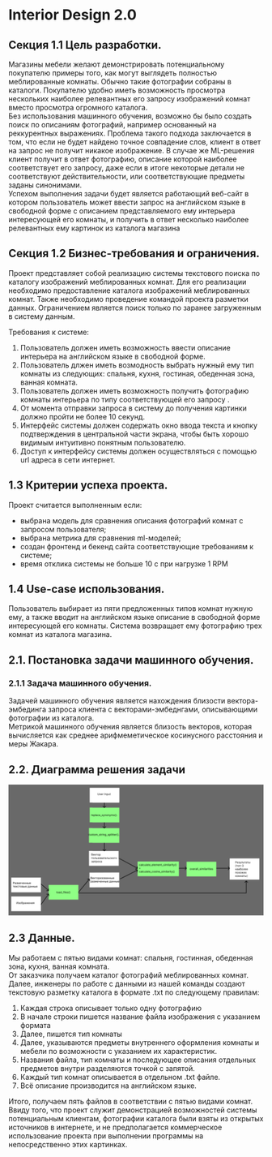 # Interior Design 2.0

## Секция 1.1 Цель разработки.  
  Магазины мебели желают демонстрировать потенциальному покупателю примеры того, как могут выглядеть полностью меблированные комнаты. Обычно такие фотографии собраны в каталоги. Покупателю удобно иметь возможность просмотра нескольких наиболее релевантных его запросу изображений комнат вместо просмотра огромного каталога.  
  Без использования машинного обучения, возможно бы было создать поиск по описаниям фотографий, например основанный на реккурентных выражениях. Проблема такого подхода заключается в том, что если не будет найдено точное совпадение слов, клиент в ответ на запрос не получит никакое изображение. В случае же ML-решения клиент получит в ответ фотографию, описание которой наиболее соответствует его запросу, даже если в итоге некоторые детали не соответствуют действительности, или соответствующие предметы заданы синонимами.   
  Успехом выполнения задачи будет является работающий веб-сайт в котором пользователь может ввести запрос  на английском языке в свободной форме с описанием представляемого ему интерьера интересующей его комнаты, и получить в ответ несколько наиболее релевантных ему картинок из каталога магазина  

 
## Секция 1.2 Бизнес-требования и ограничения.
Проект представляет собой реализацию системы текстового поиска по каталогу изображений меблированных комнат. Для его реализации необходимо предоставление каталога изображений меблированных комнат. Также необходимо проведение командой проекта разметки данных. 
Ограничением является поиск только по заранее загруженным в систему данным.

Требования к системе:  
1. Пользователь должен иметь возможность ввести описание интерьера на английском языке в свободной форме.
2. Пользователь длжен иметь возмодность выбрать нужный ему тип комнаты из следующих:  спальня, кухня, гостиная, обеденная зона, ванная комната.
3. Пользователь должен иметь возможность получить фотографию комнаты интерьера по типу соответствующей его запросу .
4. От момента отправки запроса в систему до получения картинки должно пройти не более 10 секунд.
5. Интерфейс системы должен содержать окно ввода текста и кнопку подтверждения в центральной части экрана, чтобы быть хорошо видимым интуитивно понятным пользователю. 
6. Доступ к интерфейсу системы должен осуществляться с помощью url адреса в сети интернет.

## 1.3 Критерии успеха проекта.  
Проект считается выполненным если:
- выбрана модель для сравнения описания фотографий комнат с запросом пользователя;
- выбрана метрика для сравнения ml-моделей;
- cоздан фронтенд и бекенд сайта соответствующие требованиям к системе;
- время отклика системы не больше 10 с при нагрузке 1 RPM

## 1.4 Use-case использования.  
Пользователь выбирает из пяти предложенных типов комнат нужную ему, а также вводит на английском языке описание в свободной форме интересующей его комнаты. Система возвращает ему фотографию трех комнат из каталога магазина.  

## 2.1. Постановка задачи машинного обучения.  
### 2.1.1 Задача машинного обучения.  
Задачей машинного обучения является нахождения близости вектора-эмбединга запроса клиента  с векторами-эмбеднгами, описывающими фотографии из каталога.  
Метрикой машинного обучения является близость векторов, которая вычисляется как среднее арифмеметическое косинусного расстояния и меры Жакара.    
## 2.2. Диаграмма решения задачи
![Диаграмма ML решения задачи](https://github.com/AnnaLeites/InteriorDesign/blob/main/diagramML.png)
## 2.3 Данные.
Мы работаем с пятью видами комнат: спальня, гостинная, обеденная зона, кухня, ванная комната.   
От заказчика получаем каталог фотографий меблированных комнат. Далее, инженеры по работе с данными из нашей команды создают текстовую разметку каталога в формате  .txt по следующему правилам:   
1) Каждая строка описывает только одну фотографию  
2) В начале строки пишется название файла изображения с указанием формата  
3) Далее, пишется тип комнаты  
4) Далее, указываются предметы внутреннего оформления комнаты и мебели по возможности с указанием их характеристик.  
5) Названия файла, тип комнаты и последующее описания отдельных предметов внутри разделяются точкой с запятой.  
6) Каждый тип комнат описывается в отдельном .txt файле.  
7) Всё описание производится на английском языке.

Итого, получаем пять файлов в соответствии с пятью видами комнат.  
Ввиду того, что проект служит демонстрацией возможностей системы потенциальным клиентам, фотографии каталога были взяты из открытых источников в интернете, и не предполагается коммерческое использование проекта при выполнении программы на непосредственно этих картинках.  



